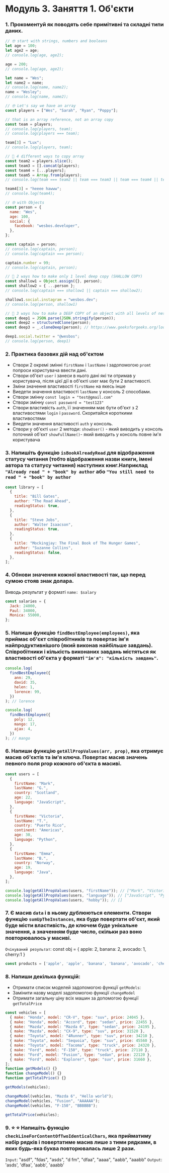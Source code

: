 # Модуль 3. Заняття 1. Об'єкти

### 1. Прокоментуй як поводять себе примітивні та складні типи даних.

```js
// 🤓 start with strings, numbers and booleans
let age = 100;
let age2 = age;
// console.log(age, age2);

age = 200;
// console.log(age, age2);

let name = "Wes";
let name2 = name;
// console.log(name, name2);
name = "Wesley";
// console.log(name, name2);
```

```js
// 🤓 Let's say we have an array
const players = ["Wes", "Sarah", "Ryan", "Poppy"];

// that is an array reference, not an array copy
const team = players;
// console.log(players, team);
// console.log(players === team);

team[3] = "Lux";
// console.log(players, team);

// 🚀 4 different ways to copy array
const team2 = players.slice();
const team3 = [].concat(players);
const team4 = [...players];
const team5 = Array.from(players);
// console.log(team === team2 || team === team3 || team === team4 || team === team4);

team4[3] = "heeee hawww";
// console.log(team4);
```

```js
// 🤓 with Objects
const person = {
  name: "Wes",
  age: 100,
  social: {
    facebook: "wesbos.developer",
  },
};

const captain = person;
// console.log(captain, person);
// console.log(captain === person);

captain.number = 99;
// console.log(captain, person);

// 🚀 2 ways how to make only 1 level deep copy (SHALLOW COPY)
const shallow1 = Object.assign({}, person);
const shallow2 = { ...person };
// console.log(captain === shallow1 || captain === shallow2);

shallow1.social.instagram = "wesbos.dev";
// console.log(person, shallow1)

// 🚀 3 ways how to make a DEEP COPY of an object with all levels of nesting
const deep1 = JSON.parse(JSON.stringify(person));
const deep2 = structuredClone(person);
const deep3 = _.cloneDeep(person); // https://www.geeksforgeeks.org/lodash-_-clonedeep-method/

deep1.social.twitter = "@wesbos";
// console.log(person, deep1)
```

### 2. Практика базових дій над об'єктом

- Створи 2 окремі змінні `firstName` і `lastName` і задопомогою `promt` попроси користувача ввести дані.
- Створи об'єкт `user` і занеси в нього дані які ти отримав у користувача, після цієї дії в об'єкті user має бути 2 властивості.
- Зміни значення властивості `firstName` на якесь інше
- Виедети значення властивості `lastName` у консоль 2 способами.
- Створи змінну `const login = "test@gmail.com"`
- Створи змінну `const password = "test123"`
- Створи властивість `auth`, її значенням має бути об'єкт з 2 властивостями `login` i `password`. Скоритайся короткими властивостями
- Виедети значення властивості `auth` у консоль.
- Створи у об'єкті `user` 2 методи:
  `showUser()` - який виводить у консоль поточний об'єкт
  `showFullName()`- який виводить у консоль повне ім'я користувача

### 3. Напишіть функцію `isBookAlreadyRead` для відображення статусу читання (тобто відображення назви книги, імені автора та статусу читання) наступних книг.Наприклад `"Already read " + "book" by author` або `"You still need to read " + "book" by author`

```js
const library = [
  {
    title: "Bill Gates",
    author: "The Road Ahead",
    readingStatus: true,
  },
  {
    title: "Steve Jobs",
    author: "Walter Isaacson",
    readingStatus: true,
  },
  {
    title: "Mockingjay: The Final Book of The Hunger Games",
    author: "Suzanne Collins",
    readingStatus: false,
  },
];
```

### 4. Обнови значення кожної властивості так, що перед сумою стояв знак долара.
   Виводь результат у форматі `name: $salary`

```js
const salaries = {
  Jack: 24000,
  Paul: 34000,
  Monica: 55000,
};
```

### 5. Напиши функцію `findBestEmployee(employees)`, яка приймає об'єкт співробітників та повертає ім'я найпродуктивнішого (який виконав найбільше завдань). Співробітники і кількість виконаних завдань містяться як властивості об'єкта у форматі `"ім'я": "кількість завдань"`.

```js
console.log(
  findBestEmployee({
    ann: 29,
    david: 35,
    helen: 1,
    lorence: 99,
  })
); // lorence

console.log(
  findBestEmployee({
    poly: 12,
    mango: 17,
    ajax: 4,
  })
); // mango
```

### 6. Напиши функцію `getAllPropValues(arr, prop)`, яка отримує масив об'єктів та ім'я ключа. Повертає масив значень певного поля prop кожного об'єкта в масиві.

```js
const users = [
  {
    firstName: "Mark",
    lastName: "G.",
    country: "Scotland",
    age: 22,
    language: "JavaScript",
  },
  {
    firstName: "Victoria",
    lastName: "T.",
    country: "Puerto Rico",
    continent: "Americas",
    age: 30,
    language: "Python",
  },
  {
    firstName: "Emma",
    lastName: "B.",
    country: "Norway",
    age: 19,
    language: "Java",
  },
];

console.log(getAllPropValues(users, "firstName")); // ["Mark", "Victoria", "Emma"]
console.log(getAllPropValues(users, "language")); // ["JavaScript", "Python", "Java"]
console.log(getAllPropValues(users, "hobby")); // []
```

### 7. Є масив `data` і в ньому дублюються елементи. Створи функцію `sumUpTheInstances`, яка буде повертати об'єкт, який буде місти властивість, де ключем буде унікальне значення, а значенням буде число, скільки раз воно повторювалось у масиві.
   `Очікуваний результат`:
   const obj = {
    apple: 2,
    banana: 2,
    avocado: 1,
    cherry:1
   }

```js
const products = ['apple', 'apple', 'banana', 'banana', 'avocado', 'cherry'];
```

### 8. Напиши декілька функцій:
- Отримати список моделей задопомогою функції `getModels`:
- Замінити назву моделі задопомогою функції `changeModel`
- Отримати загальну ціну всіх машин за допомогою функції `getTotalPrice`

```js
const vehicles = [
  { make: "Honda", model: "CR-V", type: "suv", price: 24045 },
  { make: "Honda", model: "Accord", type: "sedan", price: 22455 },
  { make: "Mazda", model: "Mazda 6", type: "sedan", price: 24195 },
  { make: "Mazda", model: "CX-9", type: "suv", price: 31520 },
  { make: "Toyota", model: "4Runner", type: "suv", price: 34210 },
  { make: "Toyota", model: "Sequoia", type: "suv", price: 45560 },
  { make: "Toyota", model: "Tacoma", type: "truck", price: 24320 },
  { make: "Ford", model: "F-150", type: "truck", price: 27110 },
  { make: "Ford", model: "Fusion", type: "sedan", price: 22120 },
  { make: "Ford", model: "Explorer", type: "suv", price: 31660 },
];
function getModels() {}
function changeModel() {}
function getTotalPrice() {}

getModels(vehicles);

changeModel(vehicles, "Mazda 6", "Hello world");
changeModel(vehicles, "Fusion", "AAAAAA");
changeModel(vehicles, "F-150", "BBBBBB");

getTotalPrice(vehicles);
```

### 9. ⭐️ ⭐️ Напишіть функцію `checkLineForContentOfTwoIdenticalChars`, яка прийматиму набір рядків і повертатиме масив лише з тими рядками, в яких будь-яка буква повторювалась лише 2 рази.
   `Input`: "asdf", "fdas", "asds", "d fm", "dfaa", "aaaa", "aabb", "aaabb"
   `Output`: 'asds', 'dfaa', 'aabb', 'aaabb'
